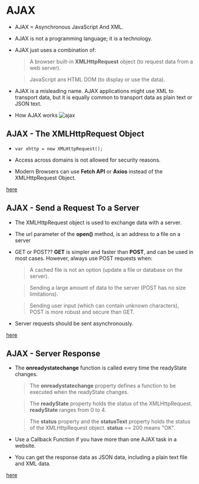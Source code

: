 # AJAX

* AJAX = Asynchronous JavaScript And XML.

* AJAX is not a programming language; it is a technology.

* AJAX just uses a combination of:

    > A browser built-in **XMLHttpRequest** object (to request data from a web server).

    > JavaScript ans HTML DOM (to display or use the data).

* AJAX is a misleading name. AJAX applications might use XML to transport data, but it is equally common to transport data as plain text or JSON text.

* How AJAX works 
![ajax](https://www.w3schools.com/js/pic_ajax.gif)


## AJAX - The XMLHttpRequest Object

* ```var xhttp = new XMLHttpRequest(); ```

* Access across domains is not allowed for security reasons.

* Modern Browsers can use **Fetch API** or **Axios** instead of the XMLHttpRequest Object.

[here](https://www.w3schools.com/js/js_ajax_http.asp)

## AJAX - Send a Request To a Server

* The XMLHttpRequest object is used to exchange data with a server.

* The url parameter of the **open()** method, is an address to a file on a server

* GET or POST?? **GET** is simpler and faster than **POST**, and can be used in most cases. However, always use POST requests when:

    > A cached file is not an option (update a file or database on the server).

    > Sending a large amount of data to the server (POST has no size limitations).

    > Sending user input (which can contain unknown characters), POST is more robust and secure than GET.
* Server requests should be sent asynchronously.

[here](https://www.w3schools.com/js/js_ajax_http_send.asp)

## AJAX - Server Response

* The **onreadystatechange** function is called every time the readyState changes.

    > The **onreadystatechange** property defines a function to be executed when the readyState changes.

    > The **readyState** property holds the status of the XMLHttpRequest. **readyState** ranges from 0 to 4.

    > The **status** property and the **statusText** property holds the status of the XMLHttpRequest object. **status** == 200 means "OK".
* Use a Callback Function if you have more than one AJAX task in a website. 

* You can get the response data as JSON data, including a plain text file and XML data. 

[here](https://www.w3schools.com/js/js_ajax_http_response.asp)